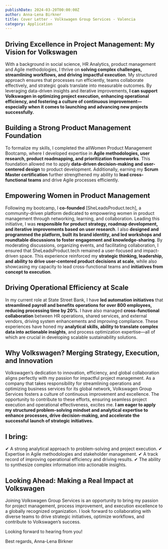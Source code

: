 ```yaml
---
publishDate: 2024-03-20T00:00:00Z
author: Anna-Lena Birkner
title: Cover Letter - Volkswagen Group Services - Valencia
category: Application
---
```

## Driving Excellence in Project Management: My Vision for Volkswagen

With a background in social science, HR Analytics, product management and Agile methodologies, I thrive on **solving complex challenges, streamlining workflows, and driving impactful execution**. My structured approach ensures that processes run efficiently, teams collaborate effectively, and strategic goals translate into measurable outcomes. By leveraging data-driven insights and iterative improvements, **I can support Volkswagen in optimizing project execution, enhancing operational efficiency, and fostering a culture of continuous improvement—especially when it comes to launching and advancing new projects successfully.** 

## Building a Strong Product Management Foundation

To formalize my skills, I completed the allWomen Product Management Bootcamp, where I developed expertise in **Agile methodologies, user research, product roadmapping, and prioritization frameworks**. This foundation allowed me to apply **data-driven decision-making and user-centered design** to product development. Additionally, earning my **Scrum Master certification** further strengthened my ability to **lead cross-functional teams** and drive Agile processes efficiently.

## Empowering Women in Product Management

Following my bootcamp, I **co-founded** [SheLeadsProduct.tech], a community-driven platform dedicated to empowering women in product management through networking, learning, and collaboration. Leading this initiative, I was **responsible for product strategy, roadmap development, and iterative improvements based on user research**. I also **designed and programmed the platform, built its brand identity, and led workshops and roundtable discussions to foster engagement and knowledge-sharing**. By moderating discussions, organizing events, and facilitating collaboration, I ensured that SheLeadsProduct.tech remained a user-focused and impact-driven space. This experience reinforced my **strategic thinking, leadership, and ability to drive user-centered product decisions at scale**, while also showcasing my capacity to lead cross-functional teams and **initiatives from concept to execution**.

## Driving Operational Efficiency at Scale

In my current role at State Street Bank, I have **led automation initiatives** that **streamlined payroll and benefits operations for over 800 employees, reducing processing time by 20%**. I have also managed **cross-functional collaboration** between HR operations, shared services, and external vendors, driving system enhancements and improving compliance. These experiences have honed my **analytical skills, ability to translate complex data into actionable insights**, and process optimization expertise—all of which are crucial in developing scalable sustainability solutions.

## Why Volkswagen? Merging Strategy, Execution, and Innovation

Volkswagen’s dedication to innovation, efficiency, and global collaboration aligns perfectly with my passion for impactful project management. As a company that takes responsibility for streamlining operations and optimizing business services for its global network, Volkswagen Group Services fosters a culture of continuous improvement and excellence. The opportunity to contribute to these efforts, ensuring seamless project execution and operational effectiveness, excites me. **I am eager to apply my structured problem-solving mindset and analytical expertise to enhance processes, drive decision-making, and accelerate the successful launch of strategic initiatives.**

## I bring:
✔ A strong analytical approach to problem-solving and project execution.
✔ Expertise in Agile methodologies and stakeholder management.
✔ A track record of improving operational efficiency and driving results.
✔ The ability to synthesize complex information into actionable insights.

## Looking Ahead: Making a Real Impact at Volkswagen

Joining Volkswagen Group Services is an opportunity to bring my passion for project management, process improvement, and execution excellence to a globally recognized organization. I look forward to collaborating with diverse teams to drive strategic initiatives, optimize workflows, and contribute to Volkswagen’s success.

Looking forward to hearing from you!

Best regards,
Anna-Lena Birkner
